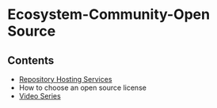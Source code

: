 # Ecosystem-Community-Open Source

## Contents

- [Repository Hosting Services](/Handbook/Coding/Ecosystem-Community-Open%20Source/Repository%20Hosting%20Services)
- How to choose an open source license
- [Video Series](/Handbook/Coding/Video-Series)

